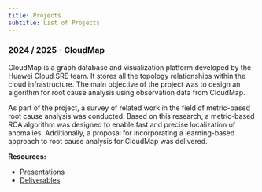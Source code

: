 ```yaml
---
title: Projects
subtitle: List of Projects
---
```


### 2024 / 2025 - CloudMap

CloudMap is a graph database and visualization platform developed by the Huawei Cloud SRE team. It stores all the topology relationships within the cloud infrastructure. The main objective of the project was to design an algorithm for root cause analysis using observation data from CloudMap.

As part of the project, a survey of related work in the field of metric-based root cause analysis was conducted. Based on this research, a metric-based RCA algorithm was designed to enable fast and precise localization of anomalies. Additionally, a proposal for incorporating a learning-based approach to root cause analysis for CloudMap was delivered.

**Resources:** 
* [Presentations](https://tubcloud.tu-berlin.de/s/YSXYrKLPYrQq76z?path=%2Fpresentations)
* [Deliverables](https://tubcloud.tu-berlin.de/s/YSXYrKLPYrQq76z?path=%2Fdeliverables)
